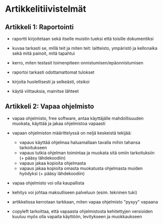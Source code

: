# Artikkelitiivistelmät


## Artikkeli 1: Raportointi

- raportti kirjoitetaan sekä itselle muistin tueksi että toisille dokumentiksi

- kuvaa tarkasti se, millä teit ja miten teit: 
laitteisto, ympäristö ja kellonaika sekä mitä painoit, mitä tapahtui

- kerro, miten testasit toimenpiteen onnistumisen/epäonnistumisen

- raportoi tarkasti odottamattomat tulokset

- kirjoita huolellisesti ja selkeästi, otsikoi

- käytä viittauksia, mainitse lähteet



## Artikkeli 2: Vapaa ohjelmisto

- vapaa ohjelmisto, free software, antaa käyttäjälle mahdollisuuden muokata, käyttää ja jakaa ohjelmistoa vapaasti

- vapaan ohjelmiston määrittelyssä on neljä keskeistä tekijää:
    - vapaus käyttää ohjelmaa haluamallaan tavalla mihin tahansa tarkoitukseen
    - vapaus tutkia ohjelman toimintaa ja muokata sitä omiin tarkoituksiin (+ pääsy lähdekoodiin)
    - vapaus jakaa kopioita ohjelmasta
    - vapaus jakaa kopioita omasta muokatusta ohjelmasta muiden hyödyksi (+ pääsy lähdekoodiin)

- vapaa ohjelmisto voi olla kaupallista

- kehitys voi johtaa maksulliseen palveluun (esim. tekninen tuki)

- artikkelissa kerrotaan tarkkaan, miten vapaa ohjelmisto "pysyy" vapaana

- copyleft tarkoittaa, että vapaasta ohjelmistosta kehitettyjen versioiden kuuluu myös olla vapaita käyttöön, levitykseen ja muokkaukseen
